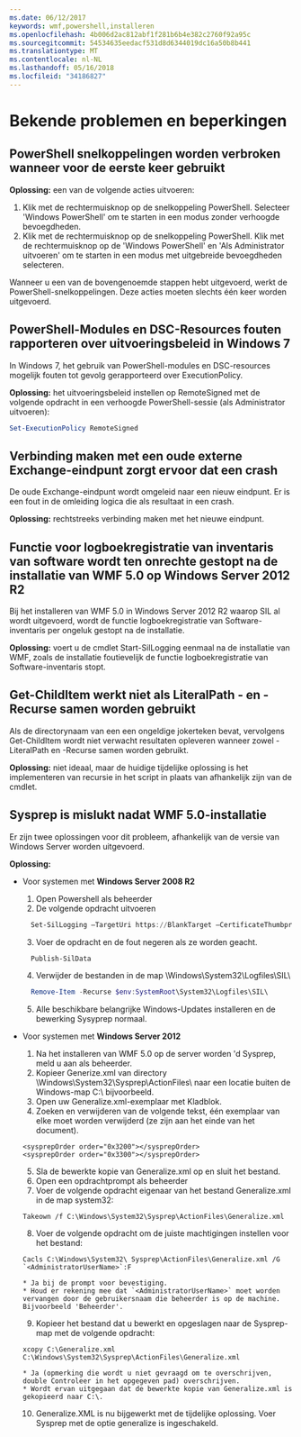 ```yaml
---
ms.date: 06/12/2017
keywords: wmf,powershell,installeren
ms.openlocfilehash: 4b006d2ac812abf1f281b6b4e382c2760f92a95c
ms.sourcegitcommit: 54534635eedacf531d8d6344019dc16a50b8b441
ms.translationtype: MT
ms.contentlocale: nl-NL
ms.lasthandoff: 05/16/2018
ms.locfileid: "34186827"
---
```

# <a name="known-issues-and-limitations"></a>Bekende problemen en beperkingen

<a name="powershell-shortcuts-are-broken-when-used-for-the-first-time"></a>PowerShell snelkoppelingen worden verbroken wanneer voor de eerste keer gebruikt
------------------------------------------------------------

**Oplossing:** een van de volgende acties uitvoeren:

1.  Klik met de rechtermuisknop op de snelkoppeling PowerShell. Selecteer 'Windows PowerShell' om te starten in een modus zonder verhoogde bevoegdheden.
2.  Klik met de rechtermuisknop op de snelkoppeling PowerShell. Klik met de rechtermuisknop op de 'Windows PowerShell' en 'Als Administrator uitvoeren' om te starten in een modus met uitgebreide bevoegdheden selecteren.

Wanneer u een van de bovengenoemde stappen hebt uitgevoerd, werkt de PowerShell-snelkoppelingen. Deze acties moeten slechts één keer worden uitgevoerd.


<a name="powershell-modules-and-dsc-resources-report-errors-about-executionpolicy-on-windows-7"></a>PowerShell-Modules en DSC-Resources fouten rapporteren over uitvoeringsbeleid in Windows 7
-------------------------------------------------------------------------------------
In Windows 7, het gebruik van PowerShell-modules en DSC-resources mogelijk fouten tot gevolg gerapporteerd over ExecutionPolicy.

**Oplossing:** het uitvoeringsbeleid instellen op RemoteSigned met de volgende opdracht in een verhoogde PowerShell-sessie (als Administrator uitvoeren):

```powershell
Set-ExecutionPolicy RemoteSigned
```

<a name="connecting-to-an-old-remote-exchange-endpoint-causes-a-crash"></a>Verbinding maken met een oude externe Exchange-eindpunt zorgt ervoor dat een crash
------------------------------------------------------------

De oude Exchange-eindpunt wordt omgeleid naar een nieuw eindpunt. Er is een fout in de omleiding logica die als resultaat in een crash.

**Oplossing:** rechtstreeks verbinding maken met het nieuwe eindpunt.


<a name="software-inventory-logging-feature-is-erroneously-stopped-after-wmf-50-installation-on-windows-server-2012-r2"></a>Functie voor logboekregistratie van inventaris van software wordt ten onrechte gestopt na de installatie van WMF 5.0 op Windows Server 2012 R2
-------------------------------------------------------------------------------------------------------------

Bij het installeren van WMF 5.0 in Windows Server 2012 R2 waarop SIL al wordt uitgevoerd, wordt de functie logboekregistratie van Software-inventaris per ongeluk gestopt na de installatie.

**Oplossing:** voert u de cmdlet Start-SilLogging eenmaal na de installatie van WMF, zoals de installatie foutievelijk de functie logboekregistratie van Software-inventaris stopt.

<a name="get-childitem-does-not-work-if--literalpath-and--recurse-are-used-together"></a>Get-ChildItem werkt niet als LiteralPath - en - Recurse samen worden gebruikt
--------------------------------------------------------------------------

Als de directorynaam van een een ongeldige jokerteken bevat, vervolgens Get-ChildItem wordt niet verwacht resultaten opleveren wanneer zowel - LiteralPath en -Recurse samen worden gebruikt.

**Oplossing:** niet ideaal, maar de huidige tijdelijke oplossing is het implementeren van recursie in het script in plaats van afhankelijk zijn van de cmdlet.


<a name="sysprep-fails-after-wmf-50-installation"></a>Sysprep is mislukt nadat WMF 5.0-installatie
----------------------------------------

Er zijn twee oplossingen voor dit probleem, afhankelijk van de versie van Windows Server worden uitgevoerd.

**Oplossing:**
- Voor systemen met **Windows Server 2008 R2**
  1. Open Powershell als beheerder
  2. De volgende opdracht uitvoeren

  ```powershell
    Set-SilLogging –TargetUri https://BlankTarget –CertificateThumbprint 0123456789
  ```
  3. Voer de opdracht en de fout negeren als ze worden geacht.

  ```powershell
    Publish-SilData
   ```
  4. Verwijder de bestanden in de map \Windows\System32\Logfiles\SIL\

  ```powershell
    Remove-Item -Recurse $env:SystemRoot\System32\Logfiles\SIL\
  ```
  5. Alle beschikbare belangrijke Windows-Updates installeren en de bewerking Sysyprep normaal.

- Voor systemen met **Windows Server 2012**
  1.    Na het installeren van WMF 5.0 op de server worden 'd Sysprep, meld u aan als beheerder.
  2.    Kopieer Generize.xml van directory \Windows\System32\Sysprep\ActionFiles\ naar een locatie buiten de Windows-map C:\ bijvoorbeeld.
  3.    Open uw Generalize.xml-exemplaar met Kladblok.
  4.    Zoeken en verwijderen van de volgende tekst, één exemplaar van elke moet worden verwijderd (ze zijn aan het einde van het document).

    ```
    <sysprepOrder order="0x3200"></sysprepOrder>
    <sysprepOrder order="0x3300"></sysprepOrder>
    ```

  5.    Sla de bewerkte kopie van Generalize.xml op en sluit het bestand.
  6.    Open een opdrachtprompt als beheerder
  7.    Voer de volgende opdracht eigenaar van het bestand Generalize.xml in de map system32:

    ```
    Takeown /f C:\Windows\System32\Sysprep\ActionFiles\Generalize.xml
    ```

  8.    Voer de volgende opdracht om de juiste machtigingen instellen voor het bestand:

    ```
    Cacls C:\Windows\System32\ Sysprep\ActionFiles\Generalize.xml /G `<AdministratorUserName>`:F
    ```
      * Ja bij de prompt voor bevestiging.
      * Houd er rekening mee dat `<AdministratorUserName>` moet worden vervangen door de gebruikersnaam die beheerder is op de machine. Bijvoorbeeld 'Beheerder'.

  9.    Kopieer het bestand dat u bewerkt en opgeslagen naar de Sysprep-map met de volgende opdracht:

    ```
    xcopy C:\Generalize.xml C:\Windows\System32\Sysprep\ActionFiles\Generalize.xml
    ```
      * Ja (opmerking die wordt u niet gevraagd om te overschrijven, double Controleer in het opgegeven pad) overschrijven.
      * Wordt ervan uitgegaan dat de bewerkte kopie van Generalize.xml is gekopieerd naar C:\.

  10.   Generalize.XML is nu bijgewerkt met de tijdelijke oplossing. Voer Sysprep met de optie generalize is ingeschakeld.

